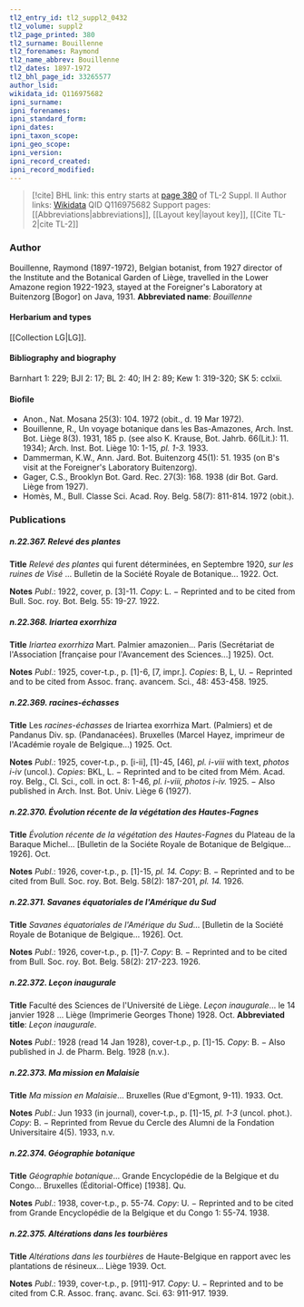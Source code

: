 ```yaml
---
tl2_entry_id: tl2_suppl2_0432
tl2_volume: suppl2
tl2_page_printed: 380
tl2_surname: Bouillenne
tl2_forenames: Raymond
tl2_name_abbrev: Bouillenne
tl2_dates: 1897-1972
tl2_bhl_page_id: 33265577
author_lsid: 
wikidata_id: Q116975682
ipni_surname: 
ipni_forenames: 
ipni_standard_form: 
ipni_dates: 
ipni_taxon_scope: 
ipni_geo_scope: 
ipni_version: 
ipni_record_created: 
ipni_record_modified:
---
```


> [!cite] BHL link: this entry starts at [page 380](https://www.biodiversitylibrary.org/page/33265577) of TL-2 Suppl. II
> Author links: [Wikidata](https://www.wikidata.org/wiki/Q116975682) QID Q116975682
> Support pages: [[Abbreviations|abbreviations]], [[Layout key|layout key]], [[Cite TL-2|cite TL-2]]

### Author

Bouillenne, Raymond (1897-1972), Belgian botanist, from 1927 director of the Institute and the Botanical Garden of Liège, travelled in the Lower Amazone region 1922-1923, stayed at the Foreigner's Laboratory at Buitenzorg \[Bogor\] on Java, 1931. 
**Abbreviated name**: *Bouillenne*

#### Herbarium and types

[[Collection LG|LG]].

#### Bibliography and biography

Barnhart 1: 229; BJI 2: 17; BL 2: 40; IH 2: 89; Kew 1: 319-320; SK 5: cclxii.

#### Biofile

- Anon., Nat. Mosana 25(3): 104. 1972 (obit., d. 19 Mar 1972).
- Bouillenne, R., Un voyage botanique dans les Bas-Amazones, Arch. Inst. Bot. Liège 8(3). 1931, 185 p. (see also K. Krause, Bot. Jahrb. 66(Lit.): 11. 1934); Arch. Inst. Bot. Liège 10: 1-15, *pl. 1-3.* 1933.
- Dammerman, K.W., Ann. Jard. Bot. Buitenzorg 45(1): 51. 1935 (on B's visit at the Foreigner's Laboratory Buitenzorg).
- Gager, C.S., Brooklyn Bot. Gard. Rec. 27(3): 168. 1938 (dir Bot. Gard. Liège from 1927).
- Homès, M., Bull. Classe Sci. Acad. Roy. Belg. 58(7): 811-814. 1972 (obit.).

### Publications

##### n.22.367. Relevé des plantes

**Title**
*Relevé des plantes* qui furent déterminées, en Septembre 1920, *sur les ruines de Visé* ... Bulletin de la Société Royale de Botanique... 1922. Oct.

**Notes**
*Publ*.: 1922, cover, p. \[3\]-11. *Copy*: L. − Reprinted and to be cited from Bull. Soc. roy. Bot. Belg. 55: 19-27. 1922.

##### n.22.368. Iriartea exorrhiza

**Title**
*Iriartea exorrhiza* Mart. Palmier amazonien... Paris (Secrétariat de l'Association \[française pour l'Avancement des Sciences...\] 1925). Oct.

**Notes**
*Publ*.: 1925, cover-t.p., p. \[1\]-6, \[7, impr.\]. *Copies*: B, L, U. − Reprinted and to be cited from Assoc. franç. avancem. Sci., 48: 453-458. 1925.

##### n.22.369. racines-échasses

**Title**
Les *racines-échasses* de Iriartea exorrhiza Mart. (Palmiers) et de Pandanus Div. sp. (Pandanacées). Bruxelles (Marcel Hayez, imprimeur de l'Académie royale de Belgique...) 1925. Oct.

**Notes**
*Publ*.: 1925, cover-t.p., p. \[i-ii\], \[1\]-45, \[46\], *pl. i-viii* with text, *photos i-iv* (uncol.). *Copies*: BKL, L. − Reprinted and to be cited from Mém. Acad. roy. Belg., Cl. Sci., coll. in oct. 8: 1-46, *pl. i-viii, photos i-iv.* 1925. − Also published in Arch. Inst. Bot. Univ. Liège 6 (1927).

##### n.22.370. Évolution récente de la végétation des Hautes-Fagnes

**Title**
*Évolution récente de la végétation des Hautes-Fagnes* du Plateau de la Baraque Michel... \[Bulletin de la Sociéte Royale de Botanique de Belgique... 1926\]. Oct.

**Notes**
*Publ*.: 1926, cover-t.p., p. \[1\]-15, *pl. 14.* *Copy*: B. − Reprinted and to be cited from Bull. Soc. roy. Bot. Belg. 58(2): 187-201, *pl. 14.* 1926.

##### n.22.371. Savanes équatoriales de l'Amérique du Sud

**Title**
*Savanes équatoriales de l'Amérique du Sud*... \[Bulletin de la Société Royale de Botanique de Belgique... 1926\]. Oct.

**Notes**
*Publ*.: 1926, cover-t.p., p. \[1\]-7. *Copy*: B. − Reprinted and to be cited from Bull. Soc. roy. Bot. Belg. 58(2): 217-223. 1926.

##### n.22.372. Leçon inaugurale

**Title**
Faculté des Sciences de l'Université de Liège. *Leçon inaugurale*... le 14 janvier 1928 ... Liège (Imprimerie Georges Thone) 1928. Oct.
**Abbreviated title**: *Leçon inaugurale*.

**Notes**
*Publ*.: 1928 (read 14 Jan 1928), cover-t.p., p. \[1\]-15. *Copy*: B. − Also published in J. de Pharm. Belg. 1928 (n.v.).

##### n.22.373. Ma mission en Malaisie

**Title**
*Ma mission en Malaisie*... Bruxelles (Rue d'Egmont, 9-11). 1933. Oct.

**Notes**
*Publ*.: Jun 1933 (in journal), cover-t.p., p. \[1\]-15, *pl. 1-3* (uncol. phot.). *Copy*: B. − Reprinted from Revue du Cercle des Alumni de la Fondation Universitaire 4(5). 1933, n.v.

##### n.22.374. Géographie botanique

**Title**
*Géographie botanique*... Grande Encyclopédie de la Belgique et du Congo... Bruxelles (Éditorial-Office) \[1938\]. Qu.

**Notes**
*Publ*.: 1938, cover-t.p., p. 55-74. *Copy*: U. − Reprinted and to be cited from Grande Encyclopédie de la Belgique et du Congo 1: 55-74. 1938.

##### n.22.375. Altérations dans les tourbières

**Title**
*Altérations dans les tourbières* de Haute-Belgique en rapport avec les plantations de résineux... Liège 1939. Oct.

**Notes**
*Publ*.: 1939, cover-t.p., p. \[911\]-917. *Copy*: U. − Reprinted and to be cited from C.R. Assoc. franç. avanc. Sci. 63: 911-917. 1939.

